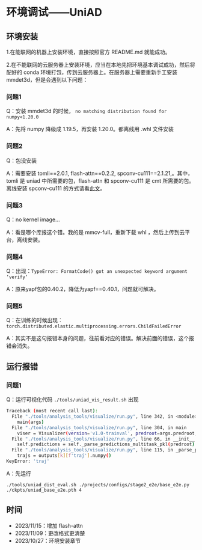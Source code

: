 # 环境调试——UniAD

## 环境安装

1.在能联网的机器上安装环境，直接按照官方 README.md 就能成功。

2.在不能联网的云服务器上安装环境，应当在本地先把环境基本调试成功，然后将配好的 conda 环境打包，传到云服务器上。在服务器上需要重新手工安装 mmdet3d，但是会遇到以下问题：

### 问题1

Q：安装 mmdet3d 的时候， `no matching distribution found for numpy<1.20.0`

A：先将 numpy 降级成 1.19.5，再安装 1.20.0。都离线用 .whl 文件安装

### 问题2

Q：包没安装

A：需要安装 tomli==2.0.1, flash-attn==0.2.2, spconv-cu111==2.1.21,。其中，tomli 是 uniad 中所需要的包，flash-attn 和 spconv-cu111 是 cmt 所需要的包。离线安装 spconv-cu111 的方式请看[此文](../../2023_11/pkg_install_offline/pkg_install_offline.md)。

### 问题3

Q：no kernel image...

A：看是哪个库报这个错。我的是 mmcv-full，重新下载 whl ，然后上传到云平台，离线安装。

### 问题4

Q：出现：`TypeError: FormatCode() got an unexpected keyword argument ‘verify‘`

A：原来yapf包的0.40.2，降低为yapf==0.40.1，问题就可解决。

### 问题5

Q：在训练的时候出现： `torch.distributed.elastic.multiprocessing.errors.ChildFailedError`

A：其实不是这句报错本身的问题，往前看对应的错误。解决前面的错误，这个报错会消失。

## 运行报错

### 问题1

Q：运行可视化代码 `./tools/uniad_vis_result.sh` 出现

```bash
Traceback (most recent call last):
  File "./tools/analysis_tools/visualize/run.py", line 342, in <module>
    main(args)
  File "./tools/analysis_tools/visualize/run.py", line 304, in main
    viser = Visualizer(version='v1.0-trainval', predroot=args.predroot, dataroot='data/nuscenes', **render_cfg)
  File "./tools/analysis_tools/visualize/run.py", line 66, in __init__
    self.predictions = self._parse_predictions_multitask_pkl(predroot)
  File "./tools/analysis_tools/visualize/run.py", line 115, in _parse_predictions_multitask_pkl
    trajs = outputs[k][f'traj'].numpy()
KeyError: 'traj'
```

A：先运行

```
./tools/uniad_dist_eval.sh ./projects/configs/stage2_e2e/base_e2e.py ./ckpts/uniad_base_e2e.pth 4
```

## 时间

* 2023/11/15：增加 flash-attn
* 2023/11/09：更改格式更清楚
* 2023/10/27：环境安装章节
